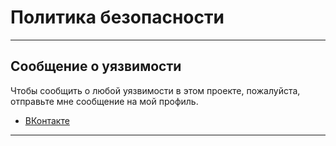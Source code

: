 # Политика безопасности

---

## Сообщение о уязвимости

Чтобы сообщить о любой уязвимости в этом проекте, пожалуйста, отправьте мне сообщение на мой профиль.

- [ВКонтакте](https://vk.com/hey__aadi)

---
